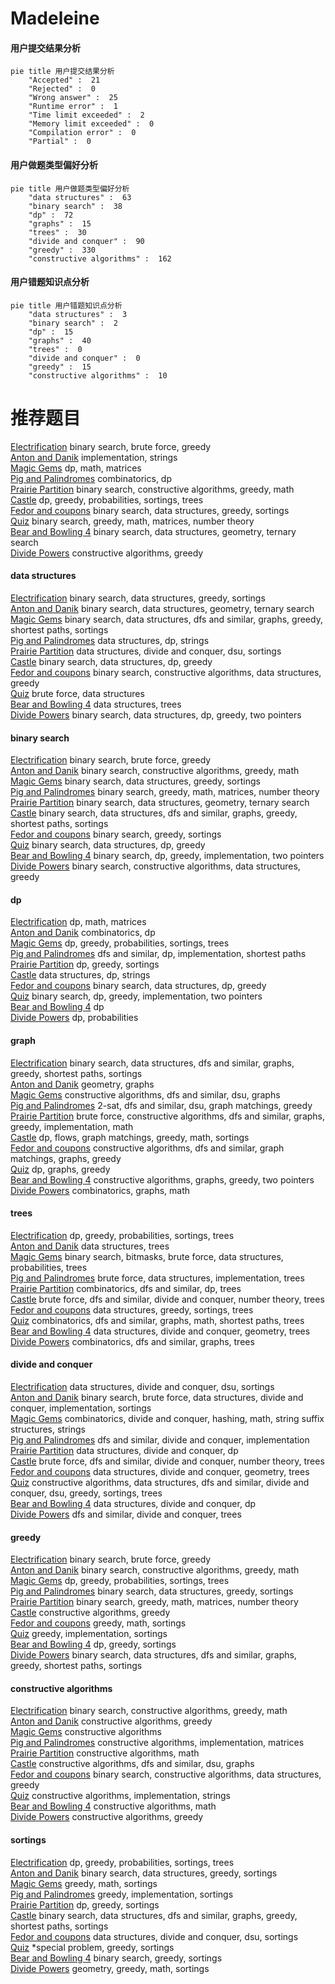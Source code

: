 # Madeleine
<!-- tabs:start -->
#### **用户提交结果分析**

```mermaid
pie title 用户提交结果分析
    "Accepted" :  21
    "Rejected" :  0
    "Wrong answer" :  25
    "Runtime error" :  1
    "Time limit exceeded" :  2
    "Memory limit exceeded" :  0
    "Compilation error" :  0
    "Partial" :  0
```
#### **用户做题类型偏好分析**

```mermaid
pie title 用户做题类型偏好分析
    "data structures" :  63
    "binary search" :  38
    "dp" :  72
    "graphs" :  15
    "trees" :  30
    "divide and conquer" :  90
    "greedy" :  330
    "constructive algorithms" :  162
```
#### **用户错题知识点分析**

```mermaid
pie title 用户错题知识点分析
    "data structures" :  3
    "binary search" :  2
    "dp" :  15
    "graphs" :  40
    "trees" :  0
    "divide and conquer" :  0
    "greedy" :  15
    "constructive algorithms" :  10
```
<!-- tabs:end -->
# 推荐题目
[Electrification](http://codeforces.com/problemset/problem/1175/C)		binary search,
                        brute force,
                        greedy		  
[Anton and Danik](http://codeforces.com/problemset/problem/734/A)		implementation,
                        strings		  
[Magic Gems](http://codeforces.com/problemset/problem/1117/D)		dp,
                        math,
                        matrices		  
[Pig and Palindromes](http://codeforces.com/problemset/problem/570/E)		combinatorics,
                        dp		  
[Prairie Partition](https://codeforces.com/contest/807/problem/E)		binary search,
                        constructive algorithms,
                        greedy,
                        math		  
[Castle](http://codeforces.com/problemset/problem/101/D)		dp,
                        greedy,
                        probabilities,
                        sortings,
                        trees		  
[Fedor and coupons](http://codeforces.com/problemset/problem/754/D)		binary search,
                        data structures,
                        greedy,
                        sortings		  
[Quiz](http://codeforces.com/problemset/problem/337/C)		binary search,
                        greedy,
                        math,
                        matrices,
                        number theory		  
[Bear and Bowling 4](http://codeforces.com/problemset/problem/660/F)		binary search,
                        data structures,
                        geometry,
                        ternary search		  
[Divide Powers](http://codeforces.com/problemset/problem/1452/F)		constructive algorithms,
                        greedy		  
<!-- tabs:start -->
#### **data structures**
[Electrification](http://codeforces.com/problemset/problem/754/D)		binary search,
                        data structures,
                        greedy,
                        sortings		  
[Anton and Danik](http://codeforces.com/problemset/problem/660/F)		binary search,
                        data structures,
                        geometry,
                        ternary search		  
[Magic Gems](http://codeforces.com/problemset/problem/1307/D)		binary search,
                        data structures,
                        dfs and similar,
                        graphs,
                        greedy,
                        shortest paths,
                        sortings		  
[Pig and Palindromes](http://codeforces.com/problemset/problem/1366/G)		data structures,
                        dp,
                        strings		  
[Prairie Partition](http://codeforces.com/problemset/problem/817/D)		data structures,
                        divide and conquer,
                        dsu,
                        sortings		  
[Castle](http://codeforces.com/problemset/problem/1416/E)		binary search,
                        data structures,
                        dp,
                        greedy		  
[Fedor and coupons](http://codeforces.com/problemset/problem/1370/E)		binary search,
                        constructive algorithms,
                        data structures,
                        greedy		  
[Quiz](http://codeforces.com/problemset/problem/200/A)		brute force,
                        data structures		  
[Bear and Bowling 4](http://codeforces.com/problemset/problem/1088/F)		data structures,
                        trees		  
[Divide Powers](http://codeforces.com/problemset/problem/1492/C)		binary search,
                        data structures,
                        dp,
                        greedy,
                        two pointers		  
#### **binary search**
[Electrification](http://codeforces.com/problemset/problem/1175/C)		binary search,
                        brute force,
                        greedy		  
[Anton and Danik](https://codeforces.com/contest/807/problem/E)		binary search,
                        constructive algorithms,
                        greedy,
                        math		  
[Magic Gems](http://codeforces.com/problemset/problem/754/D)		binary search,
                        data structures,
                        greedy,
                        sortings		  
[Pig and Palindromes](http://codeforces.com/problemset/problem/337/C)		binary search,
                        greedy,
                        math,
                        matrices,
                        number theory		  
[Prairie Partition](http://codeforces.com/problemset/problem/660/F)		binary search,
                        data structures,
                        geometry,
                        ternary search		  
[Castle](http://codeforces.com/problemset/problem/1307/D)		binary search,
                        data structures,
                        dfs and similar,
                        graphs,
                        greedy,
                        shortest paths,
                        sortings		  
[Fedor and coupons](http://codeforces.com/problemset/problem/1251/D)		binary search,
                        greedy,
                        sortings		  
[Quiz](http://codeforces.com/problemset/problem/1416/E)		binary search,
                        data structures,
                        dp,
                        greedy		  
[Bear and Bowling 4](http://codeforces.com/problemset/problem/1494/C)		binary search,
                        dp,
                        greedy,
                        implementation,
                        two pointers		  
[Divide Powers](http://codeforces.com/problemset/problem/1370/E)		binary search,
                        constructive algorithms,
                        data structures,
                        greedy		  
#### **dp**
[Electrification](http://codeforces.com/problemset/problem/1117/D)		dp,
                        math,
                        matrices		  
[Anton and Danik](http://codeforces.com/problemset/problem/570/E)		combinatorics,
                        dp		  
[Magic Gems](http://codeforces.com/problemset/problem/101/D)		dp,
                        greedy,
                        probabilities,
                        sortings,
                        trees		  
[Pig and Palindromes](http://codeforces.com/problemset/problem/1393/D)		dfs and similar,
                        dp,
                        implementation,
                        shortest paths		  
[Prairie Partition](http://codeforces.com/problemset/problem/1282/B1)		dp,
                        greedy,
                        sortings		  
[Castle](http://codeforces.com/problemset/problem/1366/G)		data structures,
                        dp,
                        strings		  
[Fedor and coupons](http://codeforces.com/problemset/problem/1416/E)		binary search,
                        data structures,
                        dp,
                        greedy		  
[Quiz](http://codeforces.com/problemset/problem/1494/C)		binary search,
                        dp,
                        greedy,
                        implementation,
                        two pointers		  
[Bear and Bowling 4](http://codeforces.com/problemset/problem/383/D)		dp		  
[Divide Powers](http://codeforces.com/problemset/problem/1172/C1)		dp,
                        probabilities		  
#### **graph**
[Electrification](http://codeforces.com/problemset/problem/1307/D)		binary search,
                        data structures,
                        dfs and similar,
                        graphs,
                        greedy,
                        shortest paths,
                        sortings		  
[Anton and Danik](http://codeforces.com/problemset/problem/933/C)		geometry,
                        graphs		  
[Magic Gems](http://codeforces.com/problemset/problem/1344/B)		constructive algorithms,
                        dfs and similar,
                        dsu,
                        graphs		  
[Pig and Palindromes](http://codeforces.com/problemset/problem/468/B)		2-sat,
                        dfs and similar,
                        dsu,
                        graph matchings,
                        greedy		  
[Prairie Partition](http://codeforces.com/problemset/problem/1487/C)		brute force,
                        constructive algorithms,
                        dfs and similar,
                        graphs,
                        greedy,
                        implementation,
                        math		  
[Castle](http://codeforces.com/problemset/problem/1437/C)		dp,
                        flows,
                        graph matchings,
                        greedy,
                        math,
                        sortings		  
[Fedor and coupons](http://codeforces.com/problemset/problem/1470/D)		constructive algorithms,
                        dfs and similar,
                        graph matchings,
                        graphs,
                        greedy		  
[Quiz](http://codeforces.com/problemset/problem/1476/C)		dp,
                        graphs,
                        greedy		  
[Bear and Bowling 4](http://codeforces.com/problemset/problem/1304/D)		constructive algorithms,
                        graphs,
                        greedy,
                        two pointers		  
[Divide Powers](http://codeforces.com/problemset/problem/1475/C)		combinatorics,
                        graphs,
                        math		  
#### **trees**
[Electrification](http://codeforces.com/problemset/problem/101/D)		dp,
                        greedy,
                        probabilities,
                        sortings,
                        trees		  
[Anton and Danik](http://codeforces.com/problemset/problem/1088/F)		data structures,
                        trees		  
[Magic Gems](http://codeforces.com/problemset/problem/1479/D)		binary search,
                        bitmasks,
                        brute force,
                        data structures,
                        probabilities,
                        trees		  
[Pig and Palindromes](http://codeforces.com/problemset/problem/1511/C)		brute force,
                        data structures,
                        implementation,
                        trees		  
[Prairie Partition](http://codeforces.com/problemset/problem/1499/F)		combinatorics,
                        dfs and similar,
                        dp,
                        trees		  
[Castle](http://codeforces.com/problemset/problem/1491/E)		brute force,
                        dfs and similar,
                        divide and conquer,
                        number theory,
                        trees		  
[Fedor and coupons](http://codeforces.com/problemset/problem/1466/D)		data structures,
                        greedy,
                        sortings,
                        trees		  
[Quiz](http://codeforces.com/problemset/problem/1495/D)		combinatorics,
                        dfs and similar,
                        graphs,
                        math,
                        shortest paths,
                        trees		  
[Bear and Bowling 4](http://codeforces.com/problemset/problem/1303/G)		data structures,
                        divide and conquer,
                        geometry,
                        trees		  
[Divide Powers](http://codeforces.com/problemset/problem/1454/E)		combinatorics,
                        dfs and similar,
                        graphs,
                        trees		  
#### **divide and conquer**
[Electrification](http://codeforces.com/problemset/problem/817/D)		data structures,
                        divide and conquer,
                        dsu,
                        sortings		  
[Anton and Danik](http://codeforces.com/problemset/problem/1461/D)		binary search,
                        brute force,
                        data structures,
                        divide and conquer,
                        implementation,
                        sortings		  
[Magic Gems](http://codeforces.com/problemset/problem/1466/G)		combinatorics,
                        divide and conquer,
                        hashing,
                        math,
                        string suffix structures,
                        strings		  
[Pig and Palindromes](http://codeforces.com/problemset/problem/1490/D)		dfs and similar,
                        divide and conquer,
                        implementation		  
[Prairie Partition](https://codeforces.com/contest/1483/problem/C)		data structures,
                        divide and conquer,
                        dp		  
[Castle](http://codeforces.com/problemset/problem/1491/E)		brute force,
                        dfs and similar,
                        divide and conquer,
                        number theory,
                        trees		  
[Fedor and coupons](http://codeforces.com/problemset/problem/1303/G)		data structures,
                        divide and conquer,
                        geometry,
                        trees		  
[Quiz](http://codeforces.com/problemset/problem/1494/D)		constructive algorithms,
                        data structures,
                        dfs and similar,
                        divide and conquer,
                        dsu,
                        greedy,
                        sortings,
                        trees		  
[Bear and Bowling 4](http://codeforces.com/problemset/problem/1482/E)		data structures,
                        divide and conquer,
                        dp		  
[Divide Powers](http://codeforces.com/problemset/problem/566/C)		dfs and similar,
                        divide and conquer,
                        trees		  
#### **greedy**
[Electrification](http://codeforces.com/problemset/problem/1175/C)		binary search,
                        brute force,
                        greedy		  
[Anton and Danik](https://codeforces.com/contest/807/problem/E)		binary search,
                        constructive algorithms,
                        greedy,
                        math		  
[Magic Gems](http://codeforces.com/problemset/problem/101/D)		dp,
                        greedy,
                        probabilities,
                        sortings,
                        trees		  
[Pig and Palindromes](http://codeforces.com/problemset/problem/754/D)		binary search,
                        data structures,
                        greedy,
                        sortings		  
[Prairie Partition](http://codeforces.com/problemset/problem/337/C)		binary search,
                        greedy,
                        math,
                        matrices,
                        number theory		  
[Castle](http://codeforces.com/problemset/problem/1452/F)		constructive algorithms,
                        greedy		  
[Fedor and coupons](http://codeforces.com/problemset/problem/1417/B)		greedy,
                        math,
                        sortings		  
[Quiz](http://codeforces.com/problemset/problem/1061/B)		greedy,
                        implementation,
                        sortings		  
[Bear and Bowling 4](http://codeforces.com/problemset/problem/1282/B1)		dp,
                        greedy,
                        sortings		  
[Divide Powers](http://codeforces.com/problemset/problem/1307/D)		binary search,
                        data structures,
                        dfs and similar,
                        graphs,
                        greedy,
                        shortest paths,
                        sortings		  
#### **constructive algorithms**
[Electrification](https://codeforces.com/contest/807/problem/E)		binary search,
                        constructive algorithms,
                        greedy,
                        math		  
[Anton and Danik](http://codeforces.com/problemset/problem/1452/F)		constructive algorithms,
                        greedy		  
[Magic Gems](http://codeforces.com/problemset/problem/301/C)		constructive algorithms		  
[Pig and Palindromes](http://codeforces.com/problemset/problem/1025/E)		constructive algorithms,
                        implementation,
                        matrices		  
[Prairie Partition](http://codeforces.com/problemset/problem/1196/B)		constructive algorithms,
                        math		  
[Castle](http://codeforces.com/problemset/problem/1344/B)		constructive algorithms,
                        dfs and similar,
                        dsu,
                        graphs		  
[Fedor and coupons](http://codeforces.com/problemset/problem/1370/E)		binary search,
                        constructive algorithms,
                        data structures,
                        greedy		  
[Quiz](https://codeforces.com/contest/947/problem/D)		constructive algorithms,
                        implementation,
                        strings		  
[Bear and Bowling 4](http://codeforces.com/problemset/problem/1407/A)		constructive algorithms,
                        math		  
[Divide Powers](http://codeforces.com/problemset/problem/1493/A)		constructive algorithms,
                        greedy		  
#### **sortings**
[Electrification](http://codeforces.com/problemset/problem/101/D)		dp,
                        greedy,
                        probabilities,
                        sortings,
                        trees		  
[Anton and Danik](http://codeforces.com/problemset/problem/754/D)		binary search,
                        data structures,
                        greedy,
                        sortings		  
[Magic Gems](http://codeforces.com/problemset/problem/1417/B)		greedy,
                        math,
                        sortings		  
[Pig and Palindromes](http://codeforces.com/problemset/problem/1061/B)		greedy,
                        implementation,
                        sortings		  
[Prairie Partition](http://codeforces.com/problemset/problem/1282/B1)		dp,
                        greedy,
                        sortings		  
[Castle](http://codeforces.com/problemset/problem/1307/D)		binary search,
                        data structures,
                        dfs and similar,
                        graphs,
                        greedy,
                        shortest paths,
                        sortings		  
[Fedor and coupons](http://codeforces.com/problemset/problem/817/D)		data structures,
                        divide and conquer,
                        dsu,
                        sortings		  
[Quiz](http://codeforces.com/problemset/problem/1346/C)		*special problem,
                        greedy,
                        sortings		  
[Bear and Bowling 4](http://codeforces.com/problemset/problem/1251/D)		binary search,
                        greedy,
                        sortings		  
[Divide Powers](https://codeforces.com/contest/1496/problem/C)		geometry,
                        greedy,
                        math,
                        sortings		  
<!-- tabs:end -->
